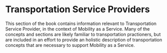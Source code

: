 # Transportation Service Providers

This section of the book contains information relevant to Transportation Service Provider, in the context of Mobility as a Service. Many of the concepts and sections are likely familiar to transportation practioners, but are included in an effort to provide an holistic description of transportation concepts that are necessary to support Mobility as a Service.

